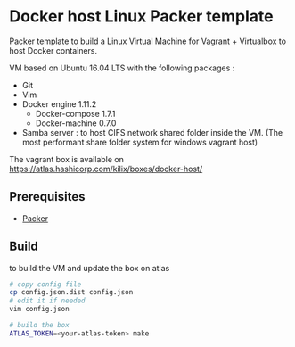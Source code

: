 Docker host Linux Packer template
=================================

Packer template to build a Linux Virtual Machine for Vagrant + Virtualbox to host Docker containers.

VM based on Ubuntu 16.04 LTS  with the following packages :

* Git
* Vim
* Docker engine 1.11.2
  * Docker-compose 1.7.1
  * Docker-machine 0.7.0
* Samba server : to host CIFS network shared folder inside the VM. (The most performant share folder system for windows vagrant host)

The vagrant box is available on https://atlas.hashicorp.com/kilix/boxes/docker-host/

Prerequisites
-------------

* [Packer](https://www.packer.io/)

Build
-----

to build the VM and update the box on atlas

```bash
# copy config file
cp config.json.dist config.json
# edit it if needed
vim config.json

# build the box
ATLAS_TOKEN=<your-atlas-token> make
```
